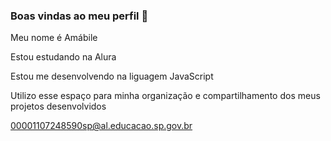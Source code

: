 ### Boas vindas ao meu perfil 💙

Meu nome é Amábile

Estou estudando na Alura

Estou me desenvolvendo na liguagem JavaScript

Utilizo esse espaço para minha organização e compartilhamento dos meus projetos desenvolvidos

00001107248590sp@al.educacao.sp.gov.br
